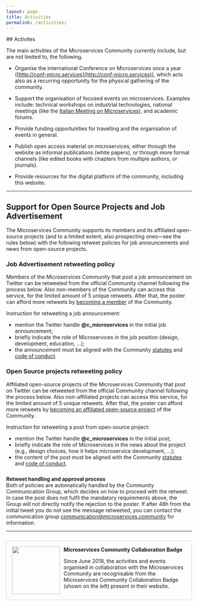 ```yaml
---
layout: page
title: Activities
permalink: /activities/
---
```


<section>
<div class="container">
<div class="row">
<div class="block">
<div class="col-xs-12" markdown="1">
<div class="text-justify col-xs-12" markdown="1">
<div class="section-title" markdown="1">
## Activites
</div>

The main activities of the Microservices Community currently include, but are not limited to, the following.

- Organise the International Conference on Microservices once a year ([http://conf-micro.services](http://conf-micro.services)), which acts also as a recurring opportunity for the physical gathering of the community.

- Support the organisation of focused events on microservices. Examples include: technical workshops on industrial technologies, national meetings (like the [Italian Meeting on Microservices](http://www.italianasoftware.com/mom2016_eng.html)), and academic forums.

- Provide funding opportunities for travelling and the organisation of events in general.

- Publish open access material on microservices, either through the website as informal publications (white papers), or through more formal channels (like edited books with chapters from multiple authors, or journals).

- Provide resources for the digital platform of the community, including this website.

---

## Support for Open Source Projects and Job Advertisement

The Microservices Community supports its members and its affiliated open-source projects (and to a limited extent, also prospecting ones&mdash;see the rules below) with the following retweet policies for job announcements and news from open-source projects.

### Job Advertisement retweeting policy

Members of the Microservices Community that post a job announcement on Twitter can be retweeted from the official Community channel following the process below.
Also non-members of the Community can access this service, for the limited amount of 5 unique retweets.
After that, the poster can afford more retweets by [becoming a member](/join) of the Community.

Instruction for retweeting a job announcement:
- mention the Twitter handle **@c_microservices** in the initial job announcement; 
- briefly indicate the role of Microservices in the job position (design, development, education, ...); 
- the announcement must be aligned with the Community [statutes](/statutes) and [code of conduct](/coc).

### Open Source projects retweeting policy

Affiliated open-source projects of the Microservices Community that post on Twitter can be retweeted from the official Community channel following the process below.
Also non-affiliated projects can access this service, for the limited amount of 5 unique retweets.
After that, the poster can afford more retweets by [becoming an affiliated open-source project](/join) of the Community.

Instruction for retweeting a post from open-source project:
- mention the Twitter handle **@c_microservices** in the initial post; 
- briefly indicate the role of Microservices in the news about the project (e.g., design choices, how it helps microservice development, ...); 
- the content of the post must be aligned with the Community [statutes](/statutes) and [code of conduct](/coc).

<div class="panel panel-info small" style="margin-top:25px;">
<div class="panel-heading"><strong>Retweet handling and approval process</strong></div>
<div class="panel-body">
Both of policies are automatically handled by the Community Communication Group, which decides on how to proceed with the retweet. 
In case the post does not fulfil the mandatory requirements above, the Group will not directly notify the rejection to the poster. If after 48h from the initial tweet you do not see the message retweeted, you can contact the communication group <a href="communication@microservices.community">communication@microservices.community</a> for information.
</div>
</div>

---

<div id="badge" style="overflow: auto;padding: 15px;border: 1px solid lightgray;border-radius: 5px; margin-top: 25px;margin-bottom: 50px;"><img style="float:left;width:130px; padding-right:10px;" src="/assets/images/Badge_MC_Supported_black.png" alt="">
<div class="pt-2 mb-5">
<strong>Microservices Community Collaboration Badge</strong>
<p>
Since June 2018, the activities and events organised in collaboration with the Microservices Community are recognisable from the Microservices Community Collaboration Badge (shown on the left) present in their website.</p>
</div>
</div>
</div>
</div>

</div>
</div>
</div>
</section>
